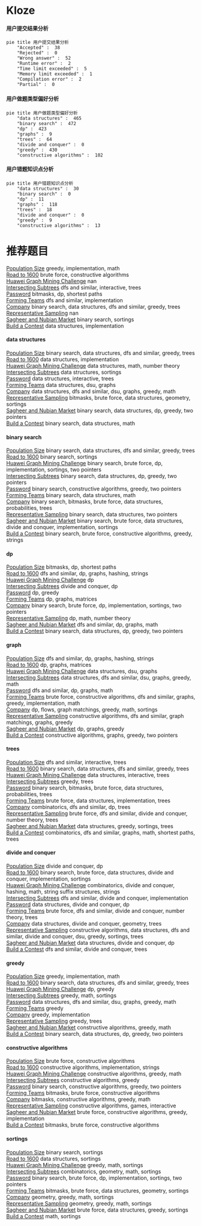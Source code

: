 # Kloze
<!-- tabs:start -->
#### **用户提交结果分析**

```mermaid
pie title 用户提交结果分析
    "Accepted" :  38
    "Rejected" :  0
    "Wrong answer" :  52
    "Runtime error" :  2
    "Time limit exceeded" :  5
    "Memory limit exceeded" :  1
    "Compilation error" :  2
    "Partial" :  0
```
#### **用户做题类型偏好分析**

```mermaid
pie title 用户做题类型偏好分析
    "data structures" :  465
    "binary search" :  472
    "dp" :  423
    "graphs" :  9
    "trees" :  64
    "divide and conquer" :  0
    "greedy" :  430
    "constructive algorithms" :  102
```
#### **用户错题知识点分析**

```mermaid
pie title 用户错题知识点分析
    "data structures" :  30
    "binary search" :  0
    "dp" :  11
    "graphs" :  118
    "trees" :  18
    "divide and conquer" :  0
    "greedy" :  9
    "constructive algorithms" :  13
```
<!-- tabs:end -->
# 推荐题目
[Population Size](http://codeforces.com/problemset/problem/416/D)		greedy,
                        implementation,
                        math		  
[Road to 1600](http://codeforces.com/problemset/problem/1333/E)		brute force,
                        constructive algorithms		  
[Huawei Graph Mining Challenge](https://codeforces.com/contest/1378/problem/A2)		nan		  
[Intersecting Subtrees](http://codeforces.com/problemset/problem/1044/B)		dfs and similar,
                        interactive,
                        trees		  
[Password](http://codeforces.com/problemset/problem/79/D)		bitmasks,
                        dp,
                        shortest paths		  
[Forming Teams](http://codeforces.com/problemset/problem/216/B)		dfs and similar,
                        implementation		  
[Company](http://codeforces.com/problemset/problem/1062/E)		binary search,
                        data structures,
                        dfs and similar,
                        greedy,
                        trees		  
[Representative Sampling](http://codeforces.com/problemset/problem/178/F1)		nan		  
[Sagheer and Nubian Market](http://codeforces.com/problemset/problem/812/C)		binary search,
                        sortings		  
[Build a Contest](http://codeforces.com/problemset/problem/1100/B)		data structures,
                        implementation		  
<!-- tabs:start -->
#### **data structures**
[Population Size](http://codeforces.com/problemset/problem/1062/E)		binary search,
                        data structures,
                        dfs and similar,
                        greedy,
                        trees		  
[Road to 1600](http://codeforces.com/problemset/problem/1100/B)		data structures,
                        implementation		  
[Huawei Graph Mining Challenge](http://codeforces.com/problemset/problem/474/F)		data structures,
                        math,
                        number theory		  
[Intersecting Subtrees](http://codeforces.com/problemset/problem/173/E)		data structures,
                        sortings		  
[Password](http://codeforces.com/problemset/problem/916/D)		data structures,
                        interactive,
                        trees		  
[Forming Teams](http://codeforces.com/problemset/problem/811/E)		data structures,
                        dsu,
                        graphs		  
[Company](http://codeforces.com/problemset/problem/1508/C)		data structures,
                        dfs and similar,
                        dsu,
                        graphs,
                        greedy,
                        math		  
[Representative Sampling](http://codeforces.com/problemset/problem/1194/E)		bitmasks,
                        brute force,
                        data structures,
                        geometry,
                        sortings		  
[Sagheer and Nubian Market](http://codeforces.com/problemset/problem/1492/C)		binary search,
                        data structures,
                        dp,
                        greedy,
                        two pointers		  
[Build a Contest](http://codeforces.com/problemset/problem/1490/G)		binary search,
                        data structures,
                        math		  
#### **binary search**
[Population Size](http://codeforces.com/problemset/problem/1062/E)		binary search,
                        data structures,
                        dfs and similar,
                        greedy,
                        trees		  
[Road to 1600](http://codeforces.com/problemset/problem/812/C)		binary search,
                        sortings		  
[Huawei Graph Mining Challenge](https://codeforces.com/contest/1435/problem/C)		binary search,
                        brute force,
                        dp,
                        implementation,
                        sortings,
                        two pointers		  
[Intersecting Subtrees](http://codeforces.com/problemset/problem/1492/C)		binary search,
                        data structures,
                        dp,
                        greedy,
                        two pointers		  
[Password](http://codeforces.com/problemset/problem/1463/D)		binary search,
                        constructive algorithms,
                        greedy,
                        two pointers		  
[Forming Teams](http://codeforces.com/problemset/problem/1490/G)		binary search,
                        data structures,
                        math		  
[Company](http://codeforces.com/problemset/problem/1479/D)		binary search,
                        bitmasks,
                        brute force,
                        data structures,
                        probabilities,
                        trees		  
[Representative Sampling](http://codeforces.com/problemset/problem/1436/E)		binary search,
                        data structures,
                        two pointers		  
[Sagheer and Nubian Market](http://codeforces.com/problemset/problem/1461/D)		binary search,
                        brute force,
                        data structures,
                        divide and conquer,
                        implementation,
                        sortings		  
[Build a Contest](http://codeforces.com/problemset/problem/1493/C)		binary search,
                        brute force,
                        constructive algorithms,
                        greedy,
                        strings		  
#### **dp**
[Population Size](http://codeforces.com/problemset/problem/79/D)		bitmasks,
                        dp,
                        shortest paths		  
[Road to 1600](http://codeforces.com/problemset/problem/467/D)		dfs and similar,
                        dp,
                        graphs,
                        hashing,
                        strings		  
[Huawei Graph Mining Challenge](https://codeforces.com/contest/1261/problem/D1)		dp		  
[Intersecting Subtrees](http://codeforces.com/problemset/problem/1425/B)		divide and conquer,
                        dp		  
[Password](http://codeforces.com/problemset/problem/294/B)		dp,
                        greedy		  
[Forming Teams](http://codeforces.com/problemset/problem/107/D)		dp,
                        graphs,
                        matrices		  
[Company](https://codeforces.com/contest/1435/problem/C)		binary search,
                        brute force,
                        dp,
                        implementation,
                        sortings,
                        two pointers		  
[Representative Sampling](http://codeforces.com/problemset/problem/1510/D)		dp,
                        math,
                        number theory		  
[Sagheer and Nubian Market](http://codeforces.com/problemset/problem/1344/C)		dfs and similar,
                        dp,
                        graphs,
                        math		  
[Build a Contest](http://codeforces.com/problemset/problem/1492/C)		binary search,
                        data structures,
                        dp,
                        greedy,
                        two pointers		  
#### **graph**
[Population Size](http://codeforces.com/problemset/problem/467/D)		dfs and similar,
                        dp,
                        graphs,
                        hashing,
                        strings		  
[Road to 1600](http://codeforces.com/problemset/problem/107/D)		dp,
                        graphs,
                        matrices		  
[Huawei Graph Mining Challenge](http://codeforces.com/problemset/problem/811/E)		data structures,
                        dsu,
                        graphs		  
[Intersecting Subtrees](http://codeforces.com/problemset/problem/1508/C)		data structures,
                        dfs and similar,
                        dsu,
                        graphs,
                        greedy,
                        math		  
[Password](http://codeforces.com/problemset/problem/1344/C)		dfs and similar,
                        dp,
                        graphs,
                        math		  
[Forming Teams](http://codeforces.com/problemset/problem/1487/C)		brute force,
                        constructive algorithms,
                        dfs and similar,
                        graphs,
                        greedy,
                        implementation,
                        math		  
[Company](http://codeforces.com/problemset/problem/1437/C)		dp,
                        flows,
                        graph matchings,
                        greedy,
                        math,
                        sortings		  
[Representative Sampling](http://codeforces.com/problemset/problem/1470/D)		constructive algorithms,
                        dfs and similar,
                        graph matchings,
                        graphs,
                        greedy		  
[Sagheer and Nubian Market](http://codeforces.com/problemset/problem/1476/C)		dp,
                        graphs,
                        greedy		  
[Build a Contest](http://codeforces.com/problemset/problem/1304/D)		constructive algorithms,
                        graphs,
                        greedy,
                        two pointers		  
#### **trees**
[Population Size](http://codeforces.com/problemset/problem/1044/B)		dfs and similar,
                        interactive,
                        trees		  
[Road to 1600](http://codeforces.com/problemset/problem/1062/E)		binary search,
                        data structures,
                        dfs and similar,
                        greedy,
                        trees		  
[Huawei Graph Mining Challenge](http://codeforces.com/problemset/problem/916/D)		data structures,
                        interactive,
                        trees		  
[Intersecting Subtrees](http://codeforces.com/problemset/problem/526/G)		greedy,
                        trees		  
[Password](http://codeforces.com/problemset/problem/1479/D)		binary search,
                        bitmasks,
                        brute force,
                        data structures,
                        probabilities,
                        trees		  
[Forming Teams](http://codeforces.com/problemset/problem/1511/C)		brute force,
                        data structures,
                        implementation,
                        trees		  
[Company](http://codeforces.com/problemset/problem/1499/F)		combinatorics,
                        dfs and similar,
                        dp,
                        trees		  
[Representative Sampling](http://codeforces.com/problemset/problem/1491/E)		brute force,
                        dfs and similar,
                        divide and conquer,
                        number theory,
                        trees		  
[Sagheer and Nubian Market](http://codeforces.com/problemset/problem/1466/D)		data structures,
                        greedy,
                        sortings,
                        trees		  
[Build a Contest](http://codeforces.com/problemset/problem/1495/D)		combinatorics,
                        dfs and similar,
                        graphs,
                        math,
                        shortest paths,
                        trees		  
#### **divide and conquer**
[Population Size](http://codeforces.com/problemset/problem/1425/B)		divide and conquer,
                        dp		  
[Road to 1600](http://codeforces.com/problemset/problem/1461/D)		binary search,
                        brute force,
                        data structures,
                        divide and conquer,
                        implementation,
                        sortings		  
[Huawei Graph Mining Challenge](http://codeforces.com/problemset/problem/1466/G)		combinatorics,
                        divide and conquer,
                        hashing,
                        math,
                        string suffix structures,
                        strings		  
[Intersecting Subtrees](http://codeforces.com/problemset/problem/1490/D)		dfs and similar,
                        divide and conquer,
                        implementation		  
[Password](https://codeforces.com/contest/1483/problem/C)		data structures,
                        divide and conquer,
                        dp		  
[Forming Teams](http://codeforces.com/problemset/problem/1491/E)		brute force,
                        dfs and similar,
                        divide and conquer,
                        number theory,
                        trees		  
[Company](http://codeforces.com/problemset/problem/1303/G)		data structures,
                        divide and conquer,
                        geometry,
                        trees		  
[Representative Sampling](http://codeforces.com/problemset/problem/1494/D)		constructive algorithms,
                        data structures,
                        dfs and similar,
                        divide and conquer,
                        dsu,
                        greedy,
                        sortings,
                        trees		  
[Sagheer and Nubian Market](http://codeforces.com/problemset/problem/1482/E)		data structures,
                        divide and conquer,
                        dp		  
[Build a Contest](http://codeforces.com/problemset/problem/566/C)		dfs and similar,
                        divide and conquer,
                        trees		  
#### **greedy**
[Population Size](http://codeforces.com/problemset/problem/416/D)		greedy,
                        implementation,
                        math		  
[Road to 1600](http://codeforces.com/problemset/problem/1062/E)		binary search,
                        data structures,
                        dfs and similar,
                        greedy,
                        trees		  
[Huawei Graph Mining Challenge](http://codeforces.com/problemset/problem/294/B)		dp,
                        greedy		  
[Intersecting Subtrees](http://codeforces.com/problemset/problem/1417/B)		greedy,
                        math,
                        sortings		  
[Password](http://codeforces.com/problemset/problem/1508/C)		data structures,
                        dfs and similar,
                        dsu,
                        graphs,
                        greedy,
                        math		  
[Forming Teams](http://codeforces.com/problemset/problem/1231/C)		greedy		  
[Company](http://codeforces.com/problemset/problem/1252/H)		greedy,
                        implementation		  
[Representative Sampling](http://codeforces.com/problemset/problem/526/G)		greedy,
                        trees		  
[Sagheer and Nubian Market](http://codeforces.com/problemset/problem/1467/A)		constructive algorithms,
                        greedy,
                        math		  
[Build a Contest](http://codeforces.com/problemset/problem/1492/C)		binary search,
                        data structures,
                        dp,
                        greedy,
                        two pointers		  
#### **constructive algorithms**
[Population Size](http://codeforces.com/problemset/problem/1333/E)		brute force,
                        constructive algorithms		  
[Road to 1600](http://codeforces.com/problemset/problem/940/C)		constructive algorithms,
                        implementation,
                        strings		  
[Huawei Graph Mining Challenge](http://codeforces.com/problemset/problem/1467/A)		constructive algorithms,
                        greedy,
                        math		  
[Intersecting Subtrees](http://codeforces.com/problemset/problem/1493/A)		constructive algorithms,
                        greedy		  
[Password](http://codeforces.com/problemset/problem/1463/D)		binary search,
                        constructive algorithms,
                        greedy,
                        two pointers		  
[Forming Teams](https://codeforces.com/contest/1456/problem/B)		bitmasks,
                        brute force,
                        constructive algorithms		  
[Company](http://codeforces.com/problemset/problem/1492/D)		bitmasks,
                        constructive algorithms,
                        greedy,
                        math		  
[Representative Sampling](https://codeforces.com/contest/1504/problem/D)		constructive algorithms,
                        games,
                        interactive		  
[Sagheer and Nubian Market](https://codeforces.com/contest/1483/problem/A)		brute force,
                        constructive algorithms,
                        greedy,
                        implementation		  
[Build a Contest](https://codeforces.com/contest/1457/problem/D)		bitmasks,
                        brute force,
                        constructive algorithms		  
#### **sortings**
[Population Size](http://codeforces.com/problemset/problem/812/C)		binary search,
                        sortings		  
[Road to 1600](http://codeforces.com/problemset/problem/173/E)		data structures,
                        sortings		  
[Huawei Graph Mining Challenge](http://codeforces.com/problemset/problem/1417/B)		greedy,
                        math,
                        sortings		  
[Intersecting Subtrees](http://codeforces.com/problemset/problem/1284/E)		combinatorics,
                        geometry,
                        math,
                        sortings		  
[Password](https://codeforces.com/contest/1435/problem/C)		binary search,
                        brute force,
                        dp,
                        implementation,
                        sortings,
                        two pointers		  
[Forming Teams](http://codeforces.com/problemset/problem/1194/E)		bitmasks,
                        brute force,
                        data structures,
                        geometry,
                        sortings		  
[Company](https://codeforces.com/contest/1496/problem/C)		geometry,
                        greedy,
                        math,
                        sortings		  
[Representative Sampling](http://codeforces.com/problemset/problem/1495/A)		geometry,
                        greedy,
                        math,
                        sortings		  
[Sagheer and Nubian Market](http://codeforces.com/problemset/problem/1497/A)		brute force,
                        data structures,
                        greedy,
                        sortings		  
[Build a Contest](http://codeforces.com/problemset/problem/1427/A)		math,
                        sortings		  
<!-- tabs:end -->
